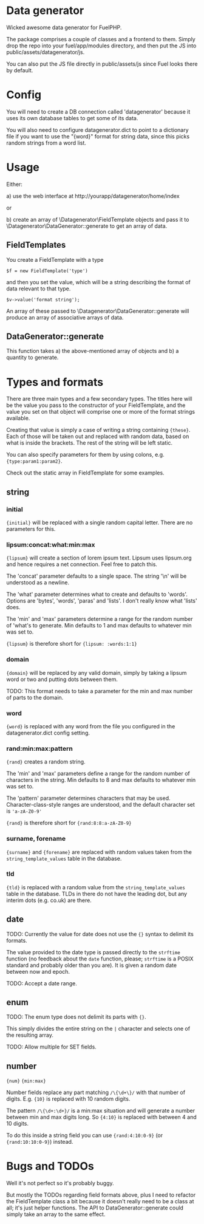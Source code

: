 # Data generator

Wicked awesome data generator for FuelPHP.

The package comprises a couple of classes and a frontend to them. Simply drop the repo into
your fuel/app/modules directory, and then put the JS into public/assets/datagenerator/js.

You can also put the JS file directly in public/assets/js since Fuel looks there by default.

# Config

You will need to create a DB connection called 'datagenerator' because it uses its own
database tables to get some of its data.

You will also need to configure datagenerator.dict to point to a dictionary file if you want
to use the "{word}" format for string data, since this picks random strings from a word list.

# Usage

Either:

a) use the web interface at http://yourapp/datagenerator/home/index

or

b) create an array of \Datagenerator\FieldTemplate objects and pass it to 
\Datagenerator\DataGenerator::generate to get an array of data.

## FieldTemplates

You create a FieldTemplate with a type

    $f = new FieldTemplate('type')

and then you set the value, which will be a string describing the format of data relevant
to that type.

    $v->value('format string');

An array of these passed to \Datagenerator\DataGenerator::generate will produce an array of
associative arrays of data.

## DataGenerator::generate

This function takes a) the above-mentioned array of objects and b) a quantity to generate.

# Types and formats

There are three main types and a few secondary types. The titles here will be the value you pass
to the constructor of your FieldTemplate, and the value you set on that object will comprise one
or more of the format strings available.

Creating that value is simply a case of writing a string containing `{these}`. Each of those will
be taken out and replaced with random data, based on what is inside the brackets. The rest of the
string will be left static.

You can also specify parameters for them by using colons, e.g. `{type:param1:param2}`.

Check out the static array in FieldTemplate for some examples.

## string

### initial

`{initial}` will be replaced with a single random capital letter. There are no parameters
for this.

### lipsum:concat:what:min:max

`{lipsum}` will create a section of lorem ipsum text. Lipsum uses lipsum.org and hence requires a net
connection. Feel free to patch this.

The 'concat' parameter defaults to a single space. The string '\n' will be understood as a newline.

The 'what' parameter determines what to create and defaults to 'words'. Options are 'bytes', 
'words', 'paras' and 'lists'. I don't really know what 'lists' does.

The 'min' and 'max' parameters determine a range for the random number of 'what's to generate. Min
defaults to 1 and max defaults to whatever min was set to.

`{lipsum}` is therefore short for `{lipsum: :words:1:1}`

### domain

`{domain}` will be replaced by any valid domain, simply by taking a lipsum word or two and putting dots
between them.

TODO: This format needs to take a parameter for the min and max number of parts to the domain.

### word

`{word}` is replaced with any word from the file you configured in the datagenerator.dict config setting.

### rand:min:max:pattern

`{rand}` creates a random string.

The 'min' and 'max' parameters define a range for the random number of characters in the string. Min
defaults to 8 and max defaults to whatever min was set to.

The 'pattern' parameter determines characters that may be used. Character-class-style ranges are understood,
and the default character set is `'a-zA-Z0-9'`

`{rand}` is therefore short for `{rand:8:8:a-zA-Z0-9}`

### surname, forename

`{surname}` and `{forename}` are replaced with random values taken from the `string_template_values` table in 
the database.

### tld

`{tld}` is replaced with a random value from the `string_template_values` table in the database. TLDs in there
do not have the leading dot, but any interim dots (e.g. co.uk) are there.

## date

TODO: Currently the value for date does not use the `{}` syntax to delimit its formats.

The value provided to the date type is passed directly to the `strftime` function (no feedback about the `date`
function, please; `strftime` is a POSIX standard and probably older than you are). It is given a random date
between now and epoch.

TODO: Accept a date range.

## enum

TODO: The enum type does not delimit its parts with `{}`.

This simply divides the entire string on the `|` character and selects one of the resulting array.

TODO: Allow multiple for SET fields.

## number

`{num}`
`{min:max}`

Number fields replace any part matching `/\{\d+\}/` with that number of digits. E.g. `{10}` is replaced with 10
random digits.

The pattern `/\{\d+:\d+}/` is a min:max situation and will generate a number between min and max digits long. So
`{4:10}` is replaced with between 4 and 10 digits.

To do this inside a string field you can use `{rand:4:10:0-9}` (or `{rand:10:10:0-9}`) instead.

# Bugs and TODOs

Well it's not perfect so it's probably buggy.

But mostly the TODOs regarding field formats above, plus I need to refactor the FieldTemplate class a bit because
it doesn't really need to be a class at all; it's just helper functions. The API to DataGenerator::generate could
simply take an array to the same effect.
